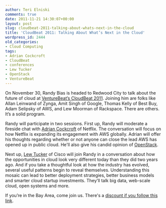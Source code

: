 ```yaml
---
author: Teri Elniski
comments: true
date: 2011-11-21 14:30:07+00:00
layout: post
slug: cloudbeat-2011-talking-about-whats-next-in-the-cloud
title: 'CloudBeat 2011: Talking About What’s Next in the Cloud'
wordpress_id: 2444
old_categories:
- Cloud Computing
tags:
- Adrian Cockcroft
- CloudBeat
- conferences
- Lew Tucker
- OpenStack
- VentureBeat
---
```


On November 30, Randy Bias is headed to Redwood City to talk about the future of cloud at [VentureBeat’s CloudBeat 2011](http://venturebeat.com/events/cloudbeat2011/). Joining him are folks like Allan Leinwand of Zynga, Amit Singh of Google, Thomas Kelly of Best Buy, Adam Selipsky of AWS, and Lew Moorman of Rackspace. There are others. It’s a solid program.

Randy will participate in two sessions. First up, Randy will moderate a fireside chat with [Adrian Cockcroft](http://perfcap.blogspot.com/) of Netflix. The conversation will focus on how Netflix is expanding its engagement with AWS globally. Adrian will offer his thoughts regarding whether or not anyone can close the lead AWS has opened up in public cloud. He'll also give his candid opinion of [OpenStack](http://openstack.org/).

Next up, [Lew Tucker](http://newsroom.cisco.com/dlls/ekits/Lew_Tucker_Bio.pdf) of Cisco will join Randy in a conversation about how the opportunities in cloud look very different today than they did two years ago. And if you take a thoughtful look at how the industry has evolved, several useful patterns begin to reveal themselves. Understanding this mosaic can lead to better deployment strategies, better business models and smarter cloud startup investments. They’ll talk big data, web-scale cloud, open systems and more.

If you’re in the Bay Area, come join us. There's a [discount if you follow this link](http://cloudbeat2011.eventbrite.com/?discount=CBVIP).
